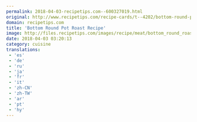 ```yaml
---
permalink: 2018-04-03-recipetips.com--600327019.html
original: http://www.recipetips.com/recipe-cards/t--4202/bottom-round-pot-roast.asp
domain: recipetips.com
title: 'Bottom Round Pot Roast Recipe'
image: http://files.recipetips.com/images/recipe/meat/bottom_round_roast.jpg
date: 2018-04-03 03:20:13
category: cuisine
translations: 
 - 'es'
 - 'de'
 - 'ru'
 - 'ja'
 - 'fr'
 - 'it'
 - 'zh-CN'
 - 'zh-TW'
 - 'ar'
 - 'pt'
 - 'hy'
---
```


